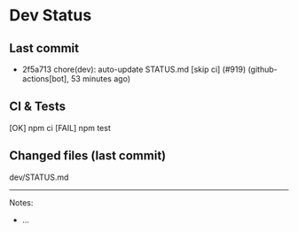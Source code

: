 # Dev Status

## Last commit
- 2f5a713 chore(dev): auto-update STATUS.md [skip ci] (#919) (github-actions[bot], 53 minutes ago)
## CI & Tests
[OK] npm ci
[FAIL] npm test

## Changed files (last commit)
dev/STATUS.md

---
Notes:
- ...
